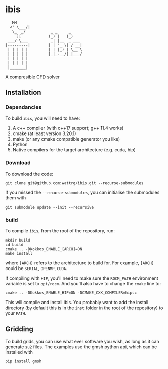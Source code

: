 # ibis
```
   MM      
  <' \___/| 
   \_  _/           _ _     _     
     ][            (_) |   (_)    
 ___/-\___          _| |__  _ ___ 
|---------|        | | '_ \| / __|
 | | | | |         | | |_) | \__ \
 | | | | |         |_|_.__/|_|___/
 | | | | |     
 | | | | |                
 |_______|
```

A compresible CFD solver

## Installation
### Dependancies
To build `ibis`, you will need to have:
  1. A c++ compiler (with c++17 support; g++ 11.4 works)
  2. cmake (at least version 3.20.1)
  3. make (or any cmake compatible generator you like)
  4. Python
  5. Native compilers for the target architecture (e.g. cuda, hip)

### Download
To download the code:
```
git clone git@github.com:wattrg/ibis.git --recurse-submodules
```
If you missed the `--recurse-submodules`, you can initialise the submodules them with

```
git submodule update --init --recursive
```

### build
To compile `ibis`, from the root of the repository, run:

```
mkdir build
cd build
cmake .. -DKokkos_ENABLE_[ARCH]=ON
make install
```
where `[ARCH]` refers to the architecture to build for. For example, `[ARCH]` could be `SERIAL`, `OPENMP`, `CUDA`. 

If compiling with `HIP`, you'll need to make sure the `ROCM_PATH` environment variable is set to `opt/rocm`. 
And you'll also have to change the `cmake` line to:

```
cmake .. -DKokkos_ENABLE_HIP=ON -DCMAKE_CXX_COMPILER=hipcc
```

This will compile and install ibis. You probably want to add the install directory (by default this is in the `inst` folder in the root of the repository) to your `PATH`.

## Gridding
To build grids, you can use what ever software you wish, as long as it can generate `su2` files.
The examples use the gmsh python api, which can be installed with

```
pip install gmsh
```
